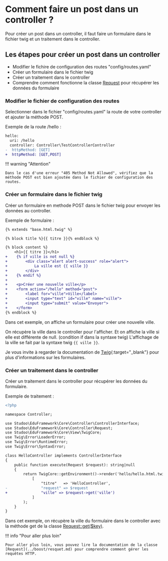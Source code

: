 # Comment faire un post dans un controller ?

Pour créer un post dans un controller, il faut faire un formulaire dans le fichier twig et un traitement dans le controller.

## Les étapes pour créer un post dans un controller

- Modifier le fichire de configuration des routes "config/routes.yaml"
- Créer un formulaire dans le fichier twig
- Créer un traitement dans le controller
- Comprendre comment fonctionne la classe [Request](../boost/resquet.md) pour récupérer les données du formulaire

### Modifier le fichier de configuration des routes

Selectionner dans le fichier "config/routes.yaml" la route de votre controller et ajouter la méthode POST.

Exemple de la route /hello :

```diff
hello:
  uri: /hello
  controller: Controller\TestControllerController
-  httpMethod: [GET]
+  httpMethod: [GET,POST]
```

!!! warning "Attention"

    Dans le cas d'une erreur "405 Method Not Allowed", vérifiez que la méthode POST est bien ajoutée dans le fichier de configuration des routes.

### Créer un formulaire dans le fichier twig

Créer un formulaire en methode POST dans le fichier twig pour envoyer les données au controller.

Exemple de formulaire :

```diff
{% extends "base.html.twig" %}

{% block title %}{{ titre }}{% endblock %}

{% block content %}
    <h1>{{ titre }}</h1>
+    {% if ville is not null %}
+        <div class="alert alert-success" role="alert">
+            La ville est {{ ville }}
+        </div>
+    {% endif %}
+
+    <p>Créer une nouvelle ville</p>
+    <form action="/hello" method="post">
+        <label for="ville">Ville</label>
+        <input type="text" id="ville" name="ville">
+        <input type="submit" value="Envoyer">
+    </form>
{% endblock %}
```

Dans cet exemple, on affiche un formulaire pour créer une nouvelle ville. 

On récupère la ville dans le controller pour l'afficher.
Et on affiche la ville si elle est différente de null. (condition if dans la syntaxe twig)
L'affichage de la ville se fait par la syntaxe twig `{{ ville }}`.

Je vous invite à regarder la documentation de [Twig](https://twig.symfony.com/doc/3.x/){:target="_blank"} pour plus d'informations sur les formulaires.

### Créer un traitement dans le controller

Créer un traitement dans le controller pour récupérer les données du formulaire.

Exemple de traitement :

```diff
<?php

namespace Controller;

use Studoo\EduFramework\Core\Controller\ControllerInterface;
use Studoo\EduFramework\Core\Controller\Request;
use Studoo\EduFramework\Core\View\TwigCore;
use Twig\Error\LoaderError;
use Twig\Error\RuntimeError;
use Twig\Error\SyntaxError;

class HelloController implements ControllerInterface
{
	public function execute(Request $request): string|null
	{
		return TwigCore::getEnvironment()->render('hello/hello.html.twig',
		    [
		        "titre"   => 'HelloController',
- 		        "request" => $request
+ 		        "ville" => $request->get('ville')
		    ]
		);
	}
}
```

Dans cet exemple, on récupère la ville du formulaire dans le controller avec la méthode get de la classe [Request::get($key)](../boost/resquet.md#getkey).

!!! info "Pour aller plus loin"

    Pour aller plus loin, vous pouvez lire la documentation de la classe [Request](../boost/resquet.md) pour comprendre comment gérer les requêtes HTTP.

